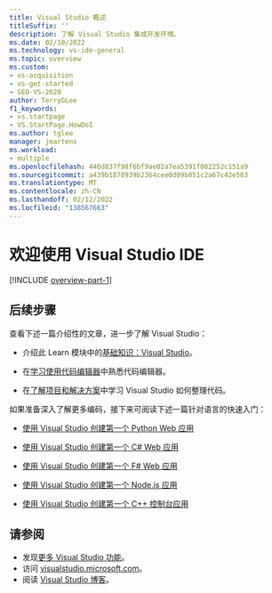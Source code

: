 ```yaml
---
title: Visual Studio 概述
titleSuffix: ''
description: 了解 Visual Studio 集成开发环境。
ms.date: 02/10/2022
ms.technology: vs-ide-general
ms.topic: overview
ms.custom:
- vs-acquisition
- vs-get-started
- SEO-VS-2020
author: TerryGLee
f1_keywords:
- vs.startpage
- VS.StartPage.HowDoI
ms.author: tglee
manager: jmartens
ms.workload:
- multiple
ms.openlocfilehash: 446d837f98f6bf9ae02a7ea5391f082252c151a9
ms.sourcegitcommit: a439b1878939b2364cee0d09b851c2a67c42e563
ms.translationtype: MT
ms.contentlocale: zh-CN
ms.lasthandoff: 02/12/2022
ms.locfileid: "138567663"
---
```

# <a name="welcome-to-the-visual-studio-ide"></a>欢迎使用 Visual Studio IDE

[!INCLUDE [overview-part-1](includes/ide-overview.md)]

## <a name="next-steps"></a>后续步骤

查看下述一篇介绍性的文章，进一步了解 Visual Studio：

- 介绍此 Learn 模块中的[基础知识：Visual Studio](/learn/modules/visual-studio-intro/)。

- 在[学习使用代码编辑器](tutorial-editor.md)中熟悉代码编辑器。

- 在[了解项目和解决方案](tutorial-projects-solutions.md)中学习 Visual Studio 如何整理代码。

如果准备深入了解更多编码，接下来可阅读下述一篇针对语言的快速入门：

- [使用 Visual Studio 创建第一个 Python Web 应用](../ide/quickstart-python.md)

- [使用 Visual Studio 创建第一个 C# Web 应用](../ide/quickstart-aspnet-core.md)

- [使用 Visual Studio 创建第一个 F# Web 应用](../ide/quickstart-fsharp.md)

- [使用 Visual Studio 创建第一个 Node.js 应用](../ide/quickstart-nodejs.md)

- [使用 Visual Studio 创建第一个 C++ 控制台应用](/cpp/get-started/tutorial-console-cpp)

## <a name="see-also"></a>请参阅

- 发现[更多 Visual Studio 功能](../ide/advanced-feature-overview.md)。
- 访问 [visualstudio.microsoft.com](https://visualstudio.microsoft.com/vs/)。
- 阅读 [Visual Studio 博客](https://devblogs.microsoft.com/visualstudio/)。

